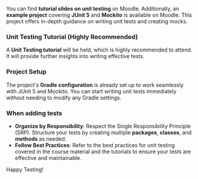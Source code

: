 You can find **tutorial slides on unit testing** on Moodle. Additionally, an **example project** covering **JUnit 5** and **Mockito** is available on Moodle. This project offers in-depth guidance on writing unit tests and creating mocks.

### Unit Testing Tutorial (Highly Recommended)
A **Unit Testing tutorial** will be held, which is highly recommended to attend. It will provide further insights into writing effective tests.

### Project Setup
The project's **Gradle configuration** is already set up to work seamlessly with JUnit 5 and Mockito. You can start writing unit tests immediately without needing to modify any Gradle settings.

### When adding tests
- **Organize by Responsibility**: Respect the Single Responsibility Principle (SRP). Structure your tests by creating multiple **packages**, **classes**, and **methods** as needed.
- **Follow Best Practices**: Refer to the best practices for unit testing covered in the course material and the tutorials to ensure your tests are effective and maintainable.

Happy Testing!
